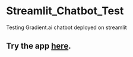 # Streamlit_Chatbot_Test
Testing Gradient.ai chatbot deployed on streamlit

## Try the app [here](https://appchatbottest-dx5ojanr3qbwg5ftyme3yq.streamlit.app/).
